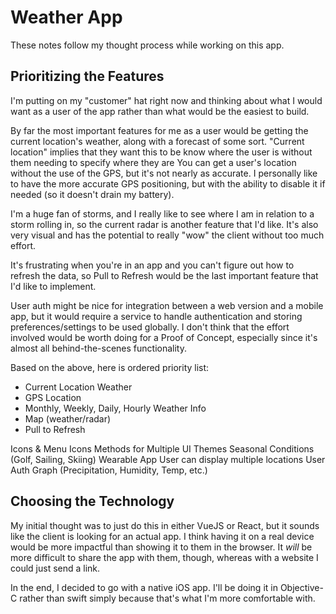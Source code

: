 # Weather App

These notes follow my thought process while working on this app.

## Prioritizing the Features

I'm putting on my "customer" hat right now and thinking about what I would want as a user of the app rather than what would be the easiest to build.

By far the most important features for me as a user would be getting the current location's weather, along with a forecast of some sort. "Current location" implies that they want this to be know where the user is without them needing to specify where they are You can get a user's location without the use of the GPS, but it's not nearly as accurate. I personally like to have the more accurate GPS positioning, but with the ability to disable it if needed (so it doesn't drain my battery).

I'm a huge fan of storms, and I really like to see where I am in relation to a storm rolling in, so the current radar is another feature that I'd like. It's also very visual and has the potential to really "wow" the client without too much effort.

It's frustrating when you're in an app and you can't figure out how to refresh the data, so Pull to Refresh would be the last important feature that I'd like to implement. 

User auth might be nice for integration between a web version and a mobile app, but it would require a service to handle authentication and storing preferences/settings to be used globally. I don't think that the effort involved would be worth doing for a Proof of Concept, especially since it's almost all behind-the-scenes functionality.

Based on the above, here is ordered priority list:
- Current Location Weather
- GPS Location
- Monthly, Weekly, Daily, Hourly Weather Info
- Map (weather/radar)
- Pull to Refresh

Icons & Menu Icons
Methods for Multiple UI Themes
Seasonal Conditions (Golf, Sailing, Skiing)
Wearable App
User can display multiple locations
User Auth
Graph (Precipitation, Humidity, Temp, etc.)


## Choosing the Technology

My initial thought was to just do this in either VueJS or React, but it sounds like the client is looking for an actual app. I think having it on a real device would be more impactful than showing it to them in the browser. It *will* be more difficult to share the app with them, though, whereas with a website I could just send a link.

In the end, I decided to go with a native iOS app. I'll be doing it in Objective-C rather than swift simply because that's what I'm more comfortable with.

